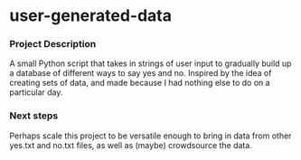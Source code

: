 # user-generated-data
### Project Description
A small Python script that takes in strings of user input to gradually build up a database of different ways to say yes and no.
Inspired by the idea of creating sets of data, and made because I had nothing else to do on a particular day.

### Next steps
Perhaps scale this project to be versatile enough to bring in data from other yes.txt and no.txt files, as well as (maybe) crowdsource the data.
